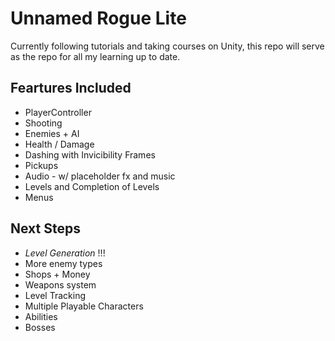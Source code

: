 # Unnamed Rogue Lite

Currently following tutorials and taking courses on Unity, this repo 
will serve as the repo for all my learning up to date.

## Feartures Included

* PlayerController
* Shooting
* Enemies + AI
* Health / Damage
* Dashing with Invicibility Frames
* Pickups 
* Audio - w/ placeholder fx and music
* Levels and Completion of Levels
* Menus

## Next Steps

* *Level Generation* !!!
* More enemy types
* Shops + Money
* Weapons system
* Level Tracking
* Multiple Playable Characters
* Abilities
* Bosses
